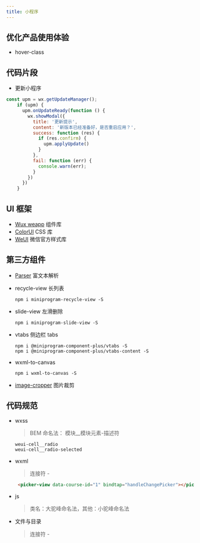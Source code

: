```yaml
---
title: 小程序
---
```


## 优化产品使用体验
- hover-class

## 代码片段
- 更新小程序
```javascript
const upm = wx.getUpdateManager();
    if (upm) {
      upm.onUpdateReady(function () {
        wx.showModal({
          title: '更新提示',
          content: '新版本已经准备好，是否重启应用？',
          success: function (res) {
            if (res.confirm) {
              upm.applyUpdate()
            }
          },
          fail: function (err) {
            console.warn(err);
          }
        })
      })
    }
```


## UI 框架
- [Wux weapp](https://wux-weapp.github.io/wux-weapp-docs) 组件库
- [ColorUI](https://github.com/weilanwl/ColorUI)  CSS 库
- [WeUI](https://github.com/Tencent/weui-wxss) 微信官方样式库

## 第三方组件
- [Parser](https://github.com/jin-yufeng/Parser) 富文本解析

- recycle-view 长列表
    ```
    npm i miniprogram-recycle-view -S
    ```

- slide-view 左滑删除
    ```
    npm i miniprogram-slide-view -S
    ```

- vtabs 侧边栏 tabs
    ```
    npm i @miniprogram-component-plus/vtabs -S
    npm i @miniprogram-component-plus/vtabs-content -S
    ```

- wxml-to-canvas 
    ```
    npm i wxml-to-canvas -S
    ```
  
- [image-cropper](https://github.com/wx-plugin/image-cropper) 图片裁剪
    

## 代码规范
- wxss 
    > BEM 命名法： 模块__模块元素-描述符
    ```css
    weui-cell__radio
    weui-cell__radio-selected
    ```
  
- wxml
    > 连接符 - 
    ```html
     <picker-view data-course-id="1" bindtap="handleChangePicker"></picker-view>
    ```

- js
    > 类名：大驼峰命名法，其他：小驼峰命名法

- 文件与目录
    > 连接符 -
